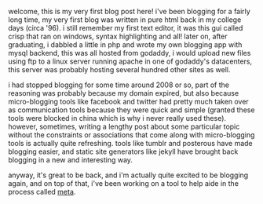 welcome, this is my very first blog post here!  i've been blogging
for a fairly long time, my very first blog was written in pure html
back in my college days (circa '96).  i still remember my first text
editor, it was this gui called crisp that ran on windows, syntax
highlighting and all!  later on, after graduating, i dabbled a little
in php and wrote my own blogging app with mysql backend, this was
all hosted from godaddy, i would upload new files using ftp to a
linux server running apache in one of godaddy's datacenters, this
server was probably hosting several hundred other sites as well.

i had stopped blogging for some time around 2008 or so, part of the
reasoning was probably because my domain expired, but also because
micro-blogging tools like facebook and twitter had pretty much taken
over as communication tools because they were quick and simple (granted
these tools were blocked in china which is why i never really used these).
however, sometimes, writing a lengthy post about some particular topic
without the constraints or associations that come along with
micro-blogging tools is actually quite refreshing.  tools like tumblr
and posterous have made blogging easier, and static site generators
like jekyll have brought back blogging in a new and interesting way.

anyway, it's great to be back, and i'm actually quite excited to be
blogging again, and on top of that, i've been working on a tool to
help aide in the process called [meta](https://github.com/stephenhu/meta).

